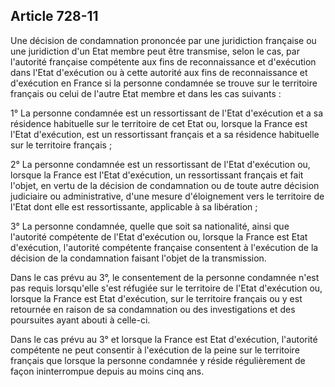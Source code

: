 Article 728-11
----
Une décision de condamnation prononcée par une juridiction française ou une
juridiction d'un Etat membre peut être transmise, selon le cas, par l'autorité
française compétente aux fins de reconnaissance et d'exécution dans l'Etat
d'exécution ou à cette autorité aux fins de reconnaissance et d'exécution en
France si la personne condamnée se trouve sur le territoire français ou celui de
l'autre Etat membre et dans les cas suivants :

1° La personne condamnée est un ressortissant de l'Etat d'exécution et a sa
résidence habituelle sur le territoire de cet Etat ou, lorsque la France est
l'Etat d'exécution, est un ressortissant français et a sa résidence habituelle
sur le territoire français ;

2° La personne condamnée est un ressortissant de l'Etat d'exécution ou, lorsque
la France est l'Etat d'exécution, un ressortissant français et fait l'objet, en
vertu de la décision de condamnation ou de toute autre décision judiciaire ou
administrative, d'une mesure d'éloignement vers le territoire de l'Etat dont
elle est ressortissante, applicable à sa libération ;

3° La personne condamnée, quelle que soit sa nationalité, ainsi que l'autorité
compétente de l'Etat d'exécution ou, lorsque la France est Etat d'exécution,
l'autorité compétente française consentent à l'exécution de la décision de la
condamnation faisant l'objet de la transmission.

Dans le cas prévu au 3°, le consentement de la personne condamnée n'est pas
requis lorsqu'elle s'est réfugiée sur le territoire de l'Etat d'exécution ou,
lorsque la France est Etat d'exécution, sur le territoire français ou y est
retournée en raison de sa condamnation ou des investigations et des poursuites
ayant abouti à celle-ci.

Dans le cas prévu au 3° et lorsque la France est Etat d'exécution, l'autorité
compétente ne peut consentir à l'exécution de la peine sur le territoire
français que lorsque la personne condamnée y réside régulièrement de façon
ininterrompue depuis au moins cinq ans.
